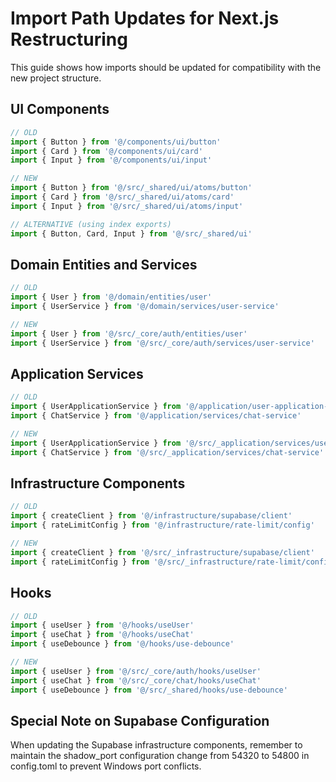 # Import Path Updates for Next.js Restructuring

This guide shows how imports should be updated for compatibility with the new project structure.

## UI Components 

```typescript
// OLD
import { Button } from '@/components/ui/button'
import { Card } from '@/components/ui/card'
import { Input } from '@/components/ui/input'

// NEW
import { Button } from '@/src/_shared/ui/atoms/button'
import { Card } from '@/src/_shared/ui/atoms/card'
import { Input } from '@/src/_shared/ui/atoms/input'

// ALTERNATIVE (using index exports)
import { Button, Card, Input } from '@/src/_shared/ui'
```

## Domain Entities and Services

```typescript
// OLD
import { User } from '@/domain/entities/user'
import { UserService } from '@/domain/services/user-service'

// NEW
import { User } from '@/src/_core/auth/entities/user'
import { UserService } from '@/src/_core/auth/services/user-service'
```

## Application Services

```typescript
// OLD
import { UserApplicationService } from '@/application/user-application-service'
import { ChatService } from '@/application/services/chat-service'

// NEW
import { UserApplicationService } from '@/src/_application/services/user-application-service'
import { ChatService } from '@/src/_application/services/chat-service'
```

## Infrastructure Components

```typescript
// OLD
import { createClient } from '@/infrastructure/supabase/client'
import { rateLimitConfig } from '@/infrastructure/rate-limit/config'

// NEW
import { createClient } from '@/src/_infrastructure/supabase/client'
import { rateLimitConfig } from '@/src/_infrastructure/rate-limit/config'
```

## Hooks

```typescript
// OLD
import { useUser } from '@/hooks/useUser'
import { useChat } from '@/hooks/useChat'
import { useDebounce } from '@/hooks/use-debounce'

// NEW
import { useUser } from '@/src/_core/auth/hooks/useUser'
import { useChat } from '@/src/_core/chat/hooks/useChat'
import { useDebounce } from '@/src/_shared/hooks/use-debounce'
```

## Special Note on Supabase Configuration

When updating the Supabase infrastructure components, remember to maintain the shadow_port configuration change from 54320 to 54800 in config.toml to prevent Windows port conflicts.
